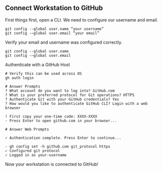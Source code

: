 ## Connect Workstation to GitHub
First things first, open a CLI.
We need to configure our username and email. 
```shell
git config --global user.name “your username”
git config -–global user.email “your email”
```

Verify your email and username was configured correctly.
```shell
git config --global user.name
git config -–global user.email
```

<!-- Still need to verify this part on Windows -->
Authenticate with a GitHub Host
```shell
# Verify this can be used across OS
gh auth login

# Answer Prompts
? What account do you want to log into? GitHub.com
? What is your preferred protocol for Git operations? HTTPS
? Authenticate Git with your GitHub credentials? Yes
? How would you like to authenticate GitHub CLI? Login with a web browser

! First copy your one-time code: XXXX-XXXX
- Press Enter to open github.com in your browser...

# Answer Web Prompts

✓ Authentication complete. Press Enter to continue...

- gh config set -h github.com git_protocol https
✓ Configured git protocol
✓ Logged in as your-username
```

Now your workstation is connected to GitHub!